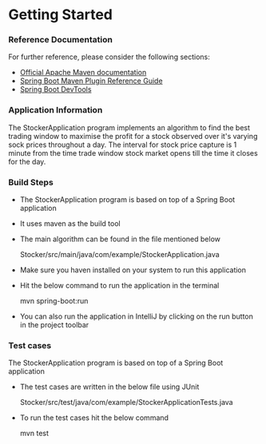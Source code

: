 # Getting Started

### Reference Documentation
For further reference, please consider the following sections:

* [Official Apache Maven documentation](https://maven.apache.org/guides/index.html)
* [Spring Boot Maven Plugin Reference Guide](https://docs.spring.io/spring-boot/docs/2.2.1.RELEASE/maven-plugin/)
* [Spring Boot DevTools](https://docs.spring.io/spring-boot/docs/2.2.1.RELEASE/reference/htmlsingle/#using-boot-devtools)

### Application Information
The StockerApplication program implements an algorithm to find the best trading window to maximise the profit for
a stock observed over it's varying sock prices throughout a day. The interval for stock price
capture is 1 minute from the time trade window stock market opens till the time it closes for the day.

### Build Steps

 * The StockerApplication program is based on top of a Spring Boot application
 * It uses maven as the build tool
 * The main algorithm can be found in the file mentioned below
 
    Stocker/src/main/java/com/example/StockerApplication.java
 
 * Make sure you haven installed on your system to run this application
 * Hit the below command to run the application in the terminal
    
    mvn spring-boot:run
    
 * You can also run the application in IntelliJ by clicking on the run button in the project toolbar

### Test cases

The StockerApplication program is based on top of a Spring Boot application
 * The test cases are written in the below file using JUnit
 
    Stocker/src/test/java/com/example/StockerApplicationTests.java
 
 * To run the test cases hit the below command
    
    mvn test
